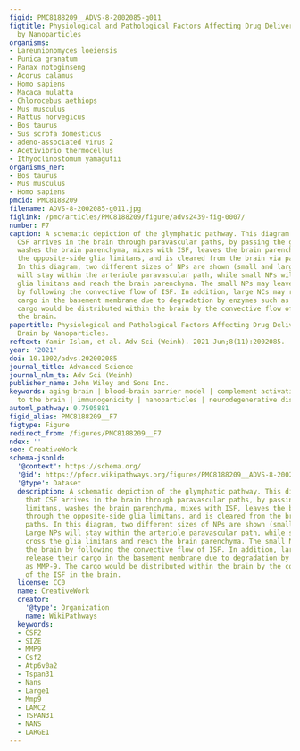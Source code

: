```yaml
---
figid: PMC8188209__ADVS-8-2002085-g011
figtitle: Physiological and Pathological Factors Affecting Drug Delivery to the Brain
  by Nanoparticles
organisms:
- Lareunionomyces loeiensis
- Punica granatum
- Panax notoginseng
- Acorus calamus
- Homo sapiens
- Macaca mulatta
- Chlorocebus aethiops
- Mus musculus
- Rattus norvegicus
- Bos taurus
- Sus scrofa domesticus
- adeno-associated virus 2
- Acetivibrio thermocellus
- Ithyoclinostomum yamagutii
organisms_ner:
- Bos taurus
- Mus musculus
- Homo sapiens
pmcid: PMC8188209
filename: ADVS-8-2002085-g011.jpg
figlink: /pmc/articles/PMC8188209/figure/advs2439-fig-0007/
number: F7
caption: A schematic depiction of the glymphatic pathway. This diagram shows that
  CSF arrives in the brain through paravascular paths, by passing the glia limitans,
  washes the brain parenchyma, mixes with ISF, leaves the brain parenchyma through
  the opposite‐side glia limitans, and is cleared from the brain via paravenous paths.
  In this diagram, two different sizes of NPs are shown (small and large). Large NPs
  will stay within the arteriole paravascular path, while small NPs will cross the
  glia limitans and reach the brain parenchyma. The small NPs may leave the brain
  by following the convective flow of ISF. In addition, large NCs may release their
  cargo in the basement membrane due to degradation by enzymes such as MMP‐9. The
  cargo would be distributed within the brain by the convective flow of the ISF in
  the brain.
papertitle: Physiological and Pathological Factors Affecting Drug Delivery to the
  Brain by Nanoparticles.
reftext: Yamir Islam, et al. Adv Sci (Weinh). 2021 Jun;8(11):2002085.
year: '2021'
doi: 10.1002/advs.202002085
journal_title: Advanced Science
journal_nlm_ta: Adv Sci (Weinh)
publisher_name: John Wiley and Sons Inc.
keywords: aging brain | blood–brain barrier model | complement activation | drug delivery
  to the brain | immunogenicity | nanoparticles | neurodegenerative diseases
automl_pathway: 0.7505881
figid_alias: PMC8188209__F7
figtype: Figure
redirect_from: /figures/PMC8188209__F7
ndex: ''
seo: CreativeWork
schema-jsonld:
  '@context': https://schema.org/
  '@id': https://pfocr.wikipathways.org/figures/PMC8188209__ADVS-8-2002085-g011.html
  '@type': Dataset
  description: A schematic depiction of the glymphatic pathway. This diagram shows
    that CSF arrives in the brain through paravascular paths, by passing the glia
    limitans, washes the brain parenchyma, mixes with ISF, leaves the brain parenchyma
    through the opposite‐side glia limitans, and is cleared from the brain via paravenous
    paths. In this diagram, two different sizes of NPs are shown (small and large).
    Large NPs will stay within the arteriole paravascular path, while small NPs will
    cross the glia limitans and reach the brain parenchyma. The small NPs may leave
    the brain by following the convective flow of ISF. In addition, large NCs may
    release their cargo in the basement membrane due to degradation by enzymes such
    as MMP‐9. The cargo would be distributed within the brain by the convective flow
    of the ISF in the brain.
  license: CC0
  name: CreativeWork
  creator:
    '@type': Organization
    name: WikiPathways
  keywords:
  - CSF2
  - SIZE
  - MMP9
  - Csf2
  - Atp6v0a2
  - Tspan31
  - Nans
  - Large1
  - Mmp9
  - LAMC2
  - TSPAN31
  - NANS
  - LARGE1
---
```

